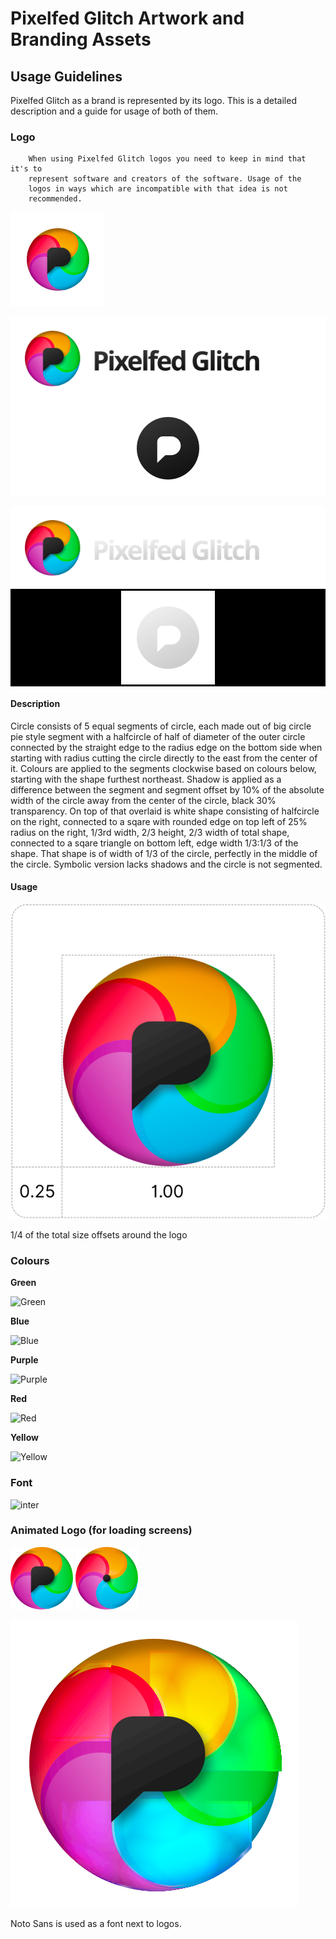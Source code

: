 # Pixelfed Glitch Artwork and Branding Assets

## Usage Guidelines

Pixelfed Glitch as a brand is represented by its logo. This
is a detailed description and a guide for usage of both of them.

### Logo

		When using Pixelfed Glitch logos you need to keep in mind that it's to
		represent software and creators of the software. Usage of the
		logos in ways which are incompatible with that idea is not
		recommended.

![Icon](/logo/icon.svg)

<p style="background-color:white; text-align:center">
	<img src="logo/icon_with_text.svg" alt="Icon with text" />
	<img src="logo/symbolic.svg" alt="Symbolic" />
</p>

<p style="background-color:black; text-align:center">
	<img src="logo/icon_with_text_white.svg" alt="Icon with text" />
	<img src="logo/symbolic_white.svg" alt="Symbolic" />
</p>

#### Description

Circle consists of 5 equal segments of circle, each made out of big circle pie
style segment with a halfcircle of half of diameter of the outer circle
connected by the straight edge to the radius edge on the bottom side when
starting with radius cutting the circle directly to the east from the center of
it. Colours are applied to the segments clockwise based on colours below,
starting with the shape furthest northeast. Shadow is applied as a difference
between the segment and segment offset by 10% of the absolute width of the
circle away from the center of the circle, black 30% transparency. On top of
that overlaid is white shape consisting of halfcircle on the right, connected to
a sqare with rounded edge on top left of 25% radius on the right, 1/3rd width,
2/3 height, 2/3 width of total shape, connected to a sqare triangle on bottom
left, edge width 1/3:1/3 of the shape. That shape is of width of 1/3 of the
circle, perfectly in the middle of the circle. Symbolic version lacks shadows
and the circle is not segmented.

#### Usage

![Offsets](/usage/offsets.svg)

1/4 of the total size offsets around the logo

### Colours

**Green**

![Green](/palette/green.png)

**Blue**

![Blue](/palette/blue.png)

**Purple**

![Purple](/palette/purple.png)

**Red**

![Red](/palette/red.png)

**Yellow**

![Yellow](/palette/yellow.png)

### Font

![inter](/usage/inter.svg)

### Animated Logo (for loading screens)

![logo_animated](/logo/logo_animated.svg)
![wheel_animated](/logo/wheel_animated.svg)


![logo_glitch_animated](/logo/logo_glitch_animated.svg)



Noto Sans is used as a font next to logos.


